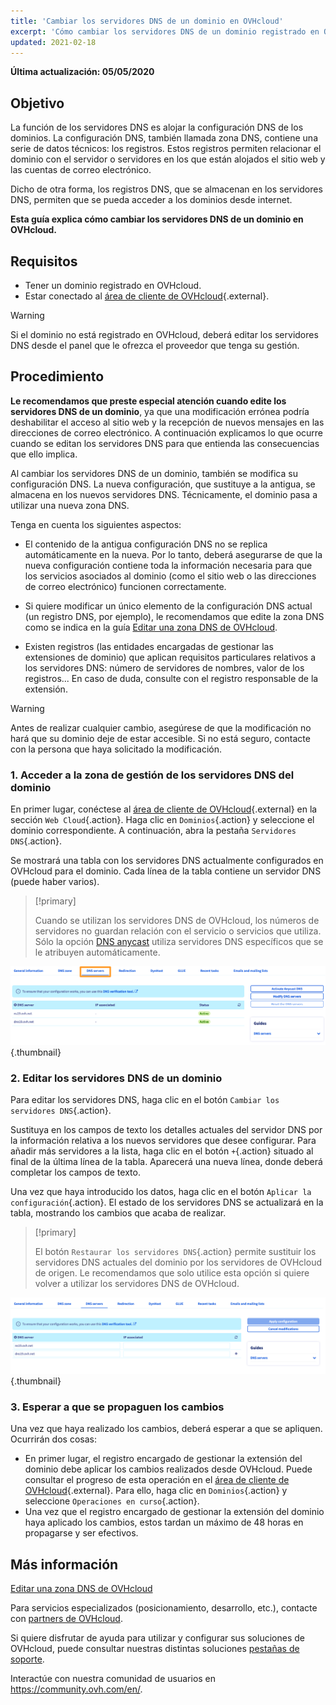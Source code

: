 ```yaml
---
title: 'Cambiar los servidores DNS de un dominio en OVHcloud'
excerpt: 'Cómo cambiar los servidores DNS de un dominio registrado en OVHcloud'
updated: 2021-02-18
---
```


**Última actualización: 05/05/2020**

## Objetivo

La función de los servidores DNS es alojar la configuración DNS de los dominios. La configuración DNS, también llamada zona DNS, contiene una serie de datos técnicos: los registros. Estos registros permiten relacionar el dominio con el servidor o servidores en los que están alojados el sitio web y las cuentas de correo electrónico.

Dicho de otra forma, los registros DNS, que se almacenan en los servidores DNS, permiten que se pueda acceder a los dominios desde internet.

**Esta guía explica cómo cambiar los servidores DNS de un dominio en OVHcloud.**

## Requisitos

- Tener un dominio registrado en OVHcloud.
- Estar conectado al [área de cliente de OVHcloud](https://ca.ovh.com/auth/?action=gotomanager&from=https://www.ovh.com/world/&ovhSubsidiary=ws){.external}.

> [!warning]
>
> Si el dominio no está registrado en OVHcloud, deberá editar los servidores DNS desde el panel que le ofrezca el proveedor que tenga su gestión.
>

## Procedimiento

**Le recomendamos que preste especial atención cuando edite los servidores DNS de un dominio**, ya que una modificación errónea podría deshabilitar el acceso al sitio web y la recepción de nuevos mensajes en las direcciones de correo electrónico. A continuación explicamos lo que ocurre cuando se editan los servidores DNS para que entienda las consecuencias que ello implica.

Al cambiar los servidores DNS de un dominio, también se modifica su configuración DNS. La nueva configuración, que sustituye a la antigua, se almacena en los nuevos servidores DNS. Técnicamente, el dominio pasa a utilizar una nueva zona DNS.

Tenga en cuenta los siguientes aspectos:

- El contenido de la antigua configuración DNS no se replica automáticamente en la nueva. Por lo tanto, deberá asegurarse de que la nueva configuración contiene toda la información necesaria para que los servicios asociados al dominio (como el sitio web o las direcciones de correo electrónico) funcionen correctamente.

- Si quiere modificar un único elemento de la configuración DNS actual (un registro DNS, por ejemplo), le recomendamos que edite la zona DNS como se indica en la guía [Editar una zona DNS de OVHcloud](/pages/web/domains/dns_zone_edit).

- Existen registros (las entidades encargadas de gestionar las extensiones de dominio) que aplican requisitos particulares relativos a los servidores DNS: número de servidores de nombres, valor de los registros... En caso de duda, consulte con el registro responsable de la extensión.

> [!warning]
>
> Antes de realizar cualquier cambio, asegúrese de que la modificación no hará que su dominio deje de estar accesible. Si no está seguro, contacte con la persona que haya solicitado la modificación.
>

### 1. Acceder a la zona de gestión de los servidores DNS del dominio

En primer lugar, conéctese al [área de cliente de OVHcloud](https://ca.ovh.com/auth/?action=gotomanager&from=https://www.ovh.com/world/&ovhSubsidiary=ws){.external} en la sección `Web Cloud`{.action}. Haga clic en `Dominios`{.action} y seleccione el dominio correspondiente. A continuación, abra la pestaña `Servidores DNS`{.action}.

Se mostrará una tabla con los servidores DNS actualmente configurados en OVHcloud para el dominio. Cada línea de la tabla contiene un servidor DNS (puede haber varios).

> [!primary]
>
> Cuando se utilizan los servidores DNS de OVHcloud, los números de servidores no guardan relación con el servicio o servicios que utiliza. Sólo la opción [DNS anycast](https://www.ovhcloud.com/es/domains/options/dns-anycast/) utiliza servidores DNS específicos que se le atribuyen automáticamente.

![Servidor DNS](images/edit-dns-server-ovh-step1.png){.thumbnail}

### 2. Editar los servidores DNS de un dominio

Para editar los servidores DNS, haga clic en el botón `Cambiar los servidores DNS`{.action}.

Sustituya en los campos de texto los detalles actuales del servidor DNS por la información relativa a los nuevos servidores que desee configurar. Para añadir más servidores a la lista, haga clic en el botón `+`{.action} situado al final de la última línea de la tabla. Aparecerá una nueva línea, donde deberá completar los campos de texto.

Una vez que haya introducido los datos, haga clic en el botón `Aplicar la configuración`{.action}. El estado de los servidores DNS se actualizará en la tabla, mostrando los cambios que acaba de realizar.

> [!primary]
>
> El botón `Restaurar los servidores DNS`{.action} permite sustituir los servidores DNS actuales del dominio por los servidores de OVHcloud de origen. Le recomendamos que solo utilice esta opción si quiere volver a utilizar los servidores DNS de OVHcloud. 
>

![Servidor DNS](images/edit-dns-server-ovh-step2.png){.thumbnail}

### 3. Esperar a que se propaguen los cambios

Una vez que haya realizado los cambios, deberá esperar a que se apliquen. Ocurrirán dos cosas:

- En primer lugar, el registro encargado de gestionar la extensión del dominio debe aplicar los cambios realizados desde OVHcloud. Puede consultar el progreso de esta operación en el [área de cliente de OVHcloud](https://ca.ovh.com/auth/?action=gotomanager&from=https://www.ovh.com/world/&ovhSubsidiary=ws){.external}. Para ello, haga clic en `Dominios`{.action} y seleccione `Operaciones en curso`{.action}.
- Una vez que el registro encargado de gestionar la extensión del dominio haya aplicado los cambios, estos tardan un máximo de 48 horas en propagarse y ser efectivos.

## Más información

[Editar una zona DNS de OVHcloud](/pages/web/domains/dns_zone_edit)

Para servicios especializados (posicionamiento, desarrollo, etc.), contacte con [partners de OVHcloud](https://partner.ovhcloud.com/es/directory/).

Si quiere disfrutar de ayuda para utilizar y configurar sus soluciones de OVHcloud, puede consultar nuestras distintas soluciones [pestañas de soporte](https://www.ovhcloud.com/es/support-levels/).

Interactúe con nuestra comunidad de usuarios en <https://community.ovh.com/en/>.
